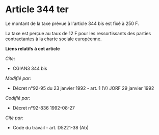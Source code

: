 # Article 344 ter

Le montant de la taxe prévue à l'article 344 bis est fixé à 250 F.

La taxe est perçue au taux de 12 F pour les ressortissants des parties contractantes à la charte sociale européenne.

**Liens relatifs à cet article**

_Cite_:

  - CGIAN3 344 bis

_Modifié par_:

  - Décret n°92-95 du 23 janvier 1992 - art. 1 (V) JORF 29 janvier 1992

_Codifié par_:

  - Décret n°92-836 1992-08-27

_Cité par_:

  - Code du travail - art. D5221-38 (Ab)
